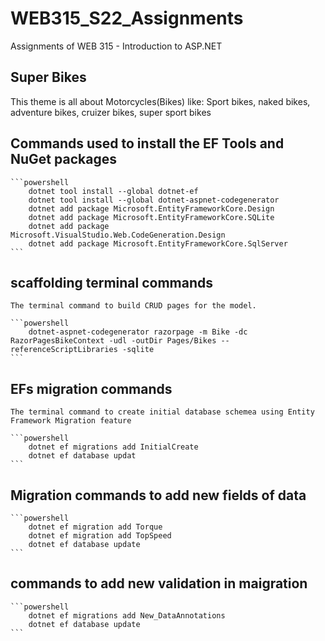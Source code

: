 # WEB315_S22_Assignments
Assignments of WEB 315 - Introduction to ASP.NET

## Super Bikes
This theme is all about Motorcycles(Bikes) like: Sport bikes, naked bikes, adventure bikes, cruizer bikes, super sport bikes

## Commands used to install the EF Tools and NuGet packages

    ```powershell
        dotnet tool install --global dotnet-ef
        dotnet tool install --global dotnet-aspnet-codegenerator
        dotnet add package Microsoft.EntityFrameworkCore.Design
        dotnet add package Microsoft.EntityFrameworkCore.SQLite
        dotnet add package Microsoft.VisualStudio.Web.CodeGeneration.Design
        dotnet add package Microsoft.EntityFrameworkCore.SqlServer
    ```

## scaffolding terminal commands
    The terminal command to build CRUD pages for the model. 

    ```powershell
        dotnet-aspnet-codegenerator razorpage -m Bike -dc RazorPagesBikeContext -udl -outDir Pages/Bikes --referenceScriptLibraries -sqlite
    ```

## EFs migration commands
    The terminal command to create initial database schemea using Entity Framework Migration feature

    ```powershell
        dotnet ef migrations add InitialCreate
        dotnet ef database updat
    ```

## Migration commands to add new fields of data

    ```powershell
        dotnet ef migration add Torque
        dotnet ef migration add TopSpeed
        dotnet ef database update
    ```

## commands to add new validation in maigration

    ```powershell
        dotnet ef migrations add New_DataAnnotations
        dotnet ef database update
    ```
